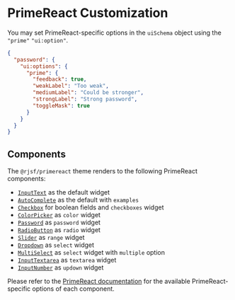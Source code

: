 # PrimeReact Customization

You may set PrimeReact-specific options in the `uiSchema` object using the `"prime"` `"ui:option"`.

```json
{
  "password": {
    "ui:options": {
      "prime": {
        "feedback": true,
        "weakLabel": "Too weak",
        "mediumLabel": "Could be stronger",
        "strongLabel": "Strong password",
        "toggleMask": true
      }
    }
  }
}
```

## Components

The `@rjsf/primereact` theme renders to the following PrimeReact components:

- [`InputText`](https://primereact.org/inputtext/) as the default widget
- [`AutoComplete`](https://primereact.org/autocomplete/) as the default with `examples`
- [`Checkbox`](https://primereact.org/checkbox/) for boolean fields and `checkboxes` widget
- [`ColorPicker`](https://primereact.org/colorpicker/) as `color` widget
- [`Password`](https://primereact.org/password/) as `password` widget
- [`RadioButton`](https://primereact.org/radiobutton/) as `radio` widget
- [`Slider`](https://primereact.org/slider/) as `range` widget
- [`Dropdown`](https://primereact.org/dropdown/) as `select` widget
- [`MultiSelect`](https://primereact.org/multiselect/) as `select` widget with `multiple` option
- [`InputTextarea`](https://primereact.org/inputtextarea/) as `textarea` widget
- [`InputNumber`](https://primereact.org/inputnumber/) as `updown` widget

Please refer to the [PrimeReact documentation](https://primereact.org/) for the available PrimeReact-specific options
of each component.
